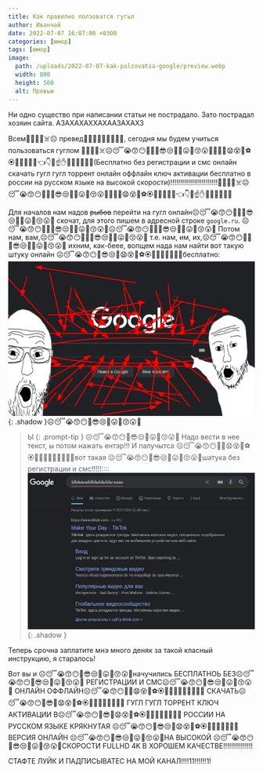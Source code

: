 ```yaml
---
title: Как правелно ползоватся гугьл
author: Иванчай
date: 2022-07-07 16:07:00 +0300
categories: [юмор]
tags: [юмор]
image:
  path: /uploads/2022-07-07-kak-polzovatsa-google/preview.webp
  width: 800
  height: 500
  alt: Превью
---
```


Ни одно существо при написании статьи не пострадало. Зато пострадал хозяин сайта. АЗАХАХАХХАХААЗАХАХЗ

Всем💪💁‍♀️😒☠️☹️ превед💪😭😙😶🤭💪😬🤬😡, сегодня мы будем учиться пользоваться гуглом 💪💁‍♀️😒☠️☹️😴😭😙😶🤭🐼🐳😎😒🙄🐾😛🤪😚😮🤭🤭🌲💨😧😵🍎⚽️🏵🎫❌🆘😣🤜👈👇😪☝️✋🤚👋💪😬🤬😡(Бесплатно без регистрации и смс онлайн скачать гугл гугл торрент онлайн оффлайн ключ активации бесплатно в россии на русском языке на высокой скорости)!!!!!!!!!!!!!!!!!!!!!!!!💪💁‍♀️😒☠️☹️😴😭😙😶🤭🐼🐳😎😒🙄🐾😛🤪😚😮🤭🤭🌲💨😧😵🍎⚽️🏵🎫❌🆘😣🤜👈👇😪☝️✋🤚👋💪😬🤬😡

Для началов нам надов ~~рыбов~~ перейти на гугл онлайн☹️😴😭😙😶🤭🐼🐳😎😒🙄🐾😛🤪😚😮🤭 скочат, для этого пишем в адресной строке `google.ru`.
☹️😴😭😙😶🤭🐼🐳😎😒🙄🐾😛🤪😚😮🤭☹️😴😭😙😶🤭🐼🐳😎😒🙄🐾😛🤪😚😮🤭
Потом нам, вам,☹️😴😭😙😶🤭🐼🐳😎😒🙄🐾😛🤪😚😮🤭 т.е. нам, им, их,☹️😴😭😙😶🤭🐼🐳😎😒🙄🐾😛🤪😚😮🤭 ихним, как-беее, вопщем нада нам найти вот такую штуку онлайн ☹️😴😭😙😶🤭😎😒💨😧😵🍎⚽️🏵🎫🙄😛🤪😚😮🤭бесплатно:
![](/uploads/2022-07-07-kak-polzovatsa-google/index.webp){: .shadow }☹️😴😭😙😶🤭😎😒🙄😛🤪😚😮🤭

> Ы
{: .prompt-tip }
☹️😴😭😙😶🤭😎😒🙄😛🤪😚😮🤭
Надо вести в нее текст, ы потом нажать ентэр!!!
И палучытса ☹️😴😭😙😶🤭💨😧😵🍎⚽️🏵🎫😎😒🙄😛🤪😚😮🤭вот такая ☹️😴😭😙😶🤭😎😒🙄😛🤪😚😮🤭шатука без регистрации и смс!!!!!::::
![](/uploads/2022-07-07-kak-polzovatsa-google/results.webp){: .shadow }

Теперь срочна заплатите мнэ много деняк за такой класный инструкцию, я старалось!

Вот вы и ☹️😴😭😙😶🤭😎😒🙄😛🤪😚😮🤭начучились БЕСПЛАТНОЬ БЕЗ☹️😴😭😙😶🤭😎😒🙄😛🤪😚😮🤭 РЕГИСТРАЦИИ И СМС☹️😴😭😙😶🤭😎😒🙄😛🤪😚😮🤭 ОНЛАЙН ОФФЛАЙН☹️😴😭😙😶🤭💨😧😵🍎⚽️🏵🎫😎😒🙄😛🤪😚😮🤭 СКАЧАТЬ☹️😴😭😙😶🤭😎💨😧😵🍎⚽️🏵🎫😒🙄😛🤪😚😮🤭 ГУГЛ ГУГЛ ТОРРЕНТ КЛЮЧ АКТИВАЦИИ В☹️😴😭😙😶🤭😎💨😧😵🍎⚽️🏵🎫😒🙄😛🤪😚😮🤭 РОССИИ НА РУССКОМ ЯЗЫКЕ КРЯКНУТАЯ ☹️😴😭😙😶🤭😎😒💨😧😵🍎⚽️🏵🎫🙄😛🤪😚😮🤭ВЕРСИЯ ОНЛАЙН ☹️😴😭😙😶🤭😎😒🙄😛🤪😚😮🤭НА ВЫСОКОЙ ☹️😴😭😙😶🤭😎😒🙄😛🤪😚😮🤭СКОРОСТИ FULLHD 4K В ХОРОШЕМ КАЧЕСТВЕ!!!!!!!!!!!!!!!

СТАФТЕ ЛУЙК И ПАДПИСЫВАТЕС НА МОЙ КАНАЛ!!!!11!!!!!!1!